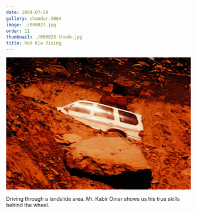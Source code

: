 ```yaml
---
date: 2004-07-29
gallery: shandur-2004
image: ./000023.jpg
order: 11
thumbnail: ./000023-thumb.jpg
title: Red Kia Rising
---
```


![Red Kia Rising](./000023.jpg)

Driving through a landslide area. Mr. Kabir Omar shows us his true skills behind the wheel.